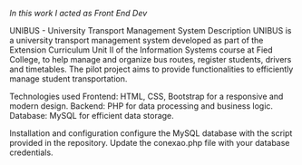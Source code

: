 *In this work I acted as Front End Dev*

UNIBUS - University Transport Management System Description UNIBUS is a university transport management system developed as part of the Extension Curriculum Unit II of the Information Systems course at Fied College, to help manage and organize bus routes, register students, drivers and timetables. The pilot project aims to provide functionalities to efficiently manage student transportation.

Technologies used Frontend: HTML, CSS, Bootstrap for a responsive and modern design. Backend: PHP for data processing and business logic. Database: MySQL for efficient data storage.

Installation and configuration configure the MySQL database with the script provided in the repository. Update the conexao.php file with your database credentials.


